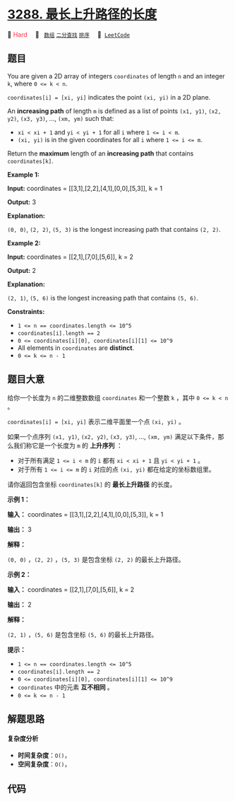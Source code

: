 # [3288. 最长上升路径的长度](https://leetcode.com/problems/length-of-the-longest-increasing-path)

🔴 <font color=#ff334b>Hard</font>&emsp; 🔖&ensp; [`数组`](/leetcode/outline/tag/array.md) [`二分查找`](/leetcode/outline/tag/binary-search.md) [`排序`](/leetcode/outline/tag/sorting.md)&emsp; 🔗&ensp;[`LeetCode`](https://leetcode.com/problems/length-of-the-longest-increasing-path)


## 题目

You are given a 2D array of integers `coordinates` of length `n` and an
integer `k`, where `0 <= k < n`.

`coordinates[i] = [xi, yi]` indicates the point `(xi, yi)` in a 2D plane.

An **increasing path** of length `m` is defined as a list of points `(x1,
y1)`, `(x2, y2)`, `(x3, y3)`, ..., `(xm, ym)` such that:

  * `xi < xi + 1` and `yi < yi + 1` for all `i` where `1 <= i < m`.
  * `(xi, yi)` is in the given coordinates for all `i` where `1 <= i <= m`.

Return the **maximum** length of an **increasing path** that contains
`coordinates[k]`.



**Example 1:**

**Input:** coordinates = [[3,1],[2,2],[4,1],[0,0],[5,3]], k = 1

**Output:** 3

**Explanation:**

`(0, 0)`, `(2, 2)`, `(5, 3)` is the longest increasing path that contains `(2,
2)`.

**Example 2:**

**Input:** coordinates = [[2,1],[7,0],[5,6]], k = 2

**Output:** 2

**Explanation:**

`(2, 1)`, `(5, 6)` is the longest increasing path that contains `(5, 6)`.



**Constraints:**

  * `1 <= n == coordinates.length <= 10^5`
  * `coordinates[i].length == 2`
  * `0 <= coordinates[i][0], coordinates[i][1] <= 10^9`
  * All elements in `coordinates` are **distinct**.
  * `0 <= k <= n - 1`


## 题目大意

给你一个长度为 `n` 的二维整数数组 `coordinates` 和一个整数 `k` ，其中 `0 <= k < n` 。

`coordinates[i] = [xi, yi]` 表示二维平面里一个点 `(xi, yi)` 。

如果一个点序列 `(x1, y1)`, `(x2, y2)`, `(x3, y3)`, ..., `(xm, ym)`
满足以下条件，那么我们称它是一个长度为 `m` 的 **上升序列**  ：

  * 对于所有满足 `1 <= i < m` 的 `i` 都有 `xi < xi + 1` 且 `yi < yi + 1` 。
  * 对于所有 `1 <= i <= m` 的 `i` 对应的点 `(xi, yi)` 都在给定的坐标数组里。

请你返回包含坐标 `coordinates[k]` 的 **最长上升路径**  的长度。



**示例 1：**

**输入：** coordinates = [[3,1],[2,2],[4,1],[0,0],[5,3]], k = 1

**输出：** 3

**解释：**

`(0, 0)` ，`(2, 2)` ，`(5, 3)` 是包含坐标 `(2, 2)` 的最长上升路径。

**示例 2：**

**输入：** coordinates = [[2,1],[7,0],[5,6]], k = 2

**输出：** 2

**解释：**

`(2, 1)` ，`(5, 6)` 是包含坐标 `(5, 6)` 的最长上升路径。



**提示：**

  * `1 <= n == coordinates.length <= 10^5`
  * `coordinates[i].length == 2`
  * `0 <= coordinates[i][0], coordinates[i][1] <= 10^9`
  * `coordinates` 中的元素 **互不相同**  。
  * `0 <= k <= n - 1`


## 解题思路

#### 复杂度分析

- **时间复杂度**：`O()`，
- **空间复杂度**：`O()`，

## 代码

```javascript

```